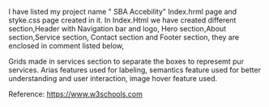I have listed my project name " SBA Accebility" 
Index.hrml page and styke.css page created in it.
In Index.Html we have created different section,Header with Navigation bar and logo, Hero section,About section,Service section, Contact section and Footer section, they are enclosed in comment listed below, 
 <!-- Header with logo and navigation -->
 <!-- Main Content -->
 <!-- About Us Section -->
 <!-- Services Section -->
 <!-- Contact Section -->
<!-- Footer -->

Grids made in services  section to separate the boxes to represemt pur services. 
Arias features used for labeling, semantics feature used for better understanding and user interaction, image hover feature used.

Reference: 
https://www.w3schools.com


